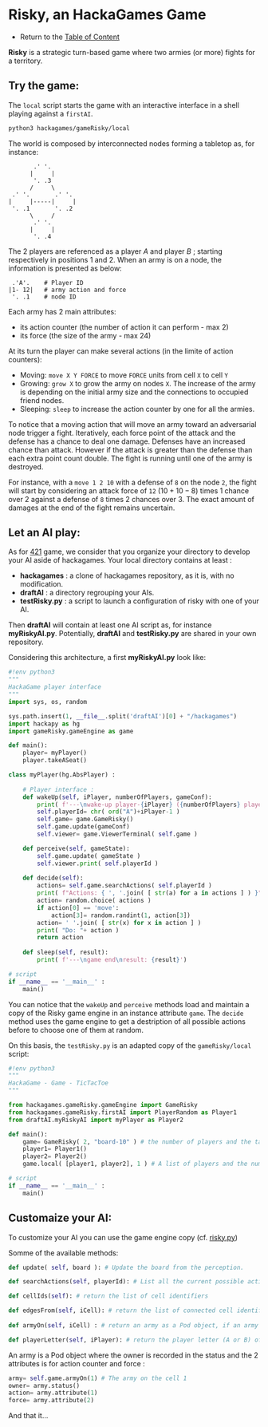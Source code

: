 # Risky, an HackaGames Game

- Return to the [Table of Content](toc.md)

**Risky** is a strategic turn-based game where two armies (or more) fights for a territory.


## Try the game:

The `local` script starts the game with an interactive interface in a shell playing against a `firstAI`.

```sh
python3 hackagames/gameRisky/local
```

The world is composed by interconnected nodes forming a tabletop as, for instance:

```
       .' '.
      |     |
       '. .3
      /     \
 .' '.       .' '.
|     |-----|     |
 '. .1       '. .2 
      \     /
       .' '.
      |     |
       '. .4
```

The 2 players are referenced as a player _A_ and player _B_ ; starting respectively in positions 1 and 2.
When an army is on a node, the information is presented as below:

```
 .'A'.    # Player ID
|1- 12|   # army action and force 
 '. .1    # node ID
```

Each army has 2 main attributes:

- its action counter (the number of action it can perform - max 2)
- its force (the size of the army - max 24)

At its turn the player can make several actions (in the limite of action counters):

- Moving: `move X Y FORCE` to move `FORCE` units from cell `X` to cell `Y`
- Growing: `grow X` to grow the army on nodes `X`. The increase of the army is depending on the initial army size and the connections to occupied friend nodes.
- Sleeping: `sleep` to increase the action counter by one for all the armies.

To notice that a moving action that will move an army toward an adversarial node trigger a fight.
Iteratively, each force point of the attack and the defense has a chance to deal one damage.
Defenses have an increased chance than attack.
However if the attack is greater than the defense than each extra point count double.
The fight is running until one of the army is destroyed.

For instance, with a `move 1 2 10` with a defense of `8` on the node `2`, the fight will start by considering an attack force of `12` ($10+10-8$) times 1 chance over 2 against a defense of `8` times 2 chances over 3.
The exact amount of damages at the end of the fight remains uncertain.


## Let an AI play:

As for [421](tuto-game-421.md) game, we consider that you organize your directory to develop your AI aside of hackagames.
Your local directory contains at least :

- **hackagames** : a clone of hackagames repository, as it is, with no modification.
- **draftAI** : a directory regrouping your AIs.
- **testRisky.py** : a script to launch a configuration of risky with one of your AI.

Then **draftAI** will contain at least one AI script as, for instance **myRiskyAI.py**.
Potentially, **draftAI** and **testRisky.py** are shared in your own repository.

Considering this architecture, a first **myRiskyAI.py** look like: 

```python
#!env python3
"""
HackaGame player interface 
"""
import sys, os, random

sys.path.insert(1, __file__.split('draftAI')[0] + "/hackagames")
import hackapy as hg
import gameRisky.gameEngine as game

def main():
    player= myPlayer()
    player.takeASeat()

class myPlayer(hg.AbsPlayer) :
    
    # Player interface :
    def wakeUp(self, iPlayer, numberOfPlayers, gameConf):
        print( f'---\nwake-up player-{iPlayer} ({numberOfPlayers} players)')
        self.playerId= chr( ord("A")+iPlayer-1 )
        self.game= game.GameRisky()
        self.game.update(gameConf)
        self.viewer= game.ViewerTerminal( self.game )

    def perceive(self, gameState):
        self.game.update( gameState )
        self.viewer.print( self.playerId )
    
    def decide(self):
        actions= self.game.searchActions( self.playerId )
        print( f"Actions: { ', '.join( [ str(a) for a in actions ] ) }" )
        action= random.choice( actions )
        if action[0] == 'move':
            action[3]= random.randint(1, action[3])
        action= ' '.join( [ str(x) for x in action ] )
        print( "Do: "+ action )
        return action
    
    def sleep(self, result):
        print( f'---\ngame end\nresult: {result}')

# script
if __name__ == '__main__' :
    main()
```

You can notice that the `wakeUp` and `perceive` methods load and maintain a copy of the Risky game engine in an instance attribute `game`.
The `decide` method uses the game engine to get a destription of all possible actions before to choose one of them at random.

On this basis, the `testRisky.py` is an adapted copy of the `gameRisky/local` script:

```python
#!env python3
"""
HackaGame - Game - TicTacToe 
"""

from hackagames.gameRisky.gameEngine import GameRisky
from hackagames.gameRisky.firstAI import PlayerRandom as Player1
from draftAI.myRiskyAI import myPlayer as Player2

def main():
    game= GameRisky( 2, "board-10" ) # the number of players and the tabletop to load.
    player1= Player1()
    player2= Player2()
    game.local( [player1, player2], 1 ) # A list of players and the number of games to plays.

# script
if __name__ == '__main__' :
    main()
```

## Customaize your AI: 

To customize your AI you can use the game engine copy (cf. [risky.py](../gameRisky/gameEngine/risky.py))

Somme of the available methods:

```python
def update( self, board ): # Update the board from the perception.

def searchActions(self, playerId): # List all the current possible actions from the configuration of the armies

def cellIds(self): # return the list of cell identifiers

def edgesFrom(self, iCell): # return the list of connected cell identifiers from the iCell cell.
     
def armyOn(self, iCell) : # return an army as a Pod object, if an army is on the iCell cell (and False otherwise).

def playerLetter(self, iPlayer): # return the player letter (A or B) of the ith player (1 or 2)
```

An army is a Pod object where the owner is recorded in the status and the 2 attributes is for action counter and force :

```python
army= self.game.armyOn(1) # The army on the cell 1
owner= army.status()
action= army.attribute(1)
force= army.attribute(2)
```

And that it... 




